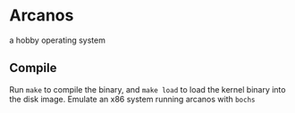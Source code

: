 Arcanos
========
a hobby operating system

Compile
--------

Run `make` to compile the binary, and `make load` to load the kernel binary into the disk image.
Emulate an x86 system running arcanos with `bochs`
